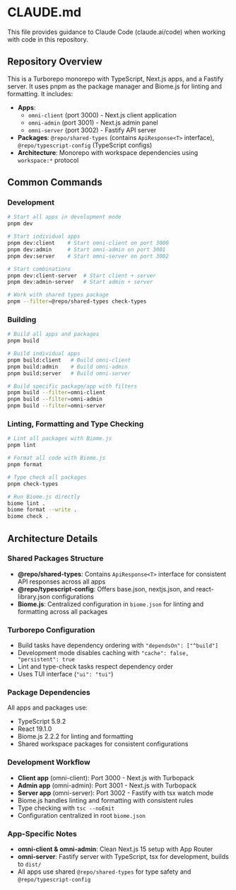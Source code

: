 # CLAUDE.md

This file provides guidance to Claude Code (claude.ai/code) when working with code in this repository.

## Repository Overview

This is a Turborepo monorepo with TypeScript, Next.js apps, and a Fastify server. It uses pnpm as the package manager and Biome.js for linting and formatting. It includes:

- **Apps**: 
  - `omni-client` (port 3000) - Next.js client application
  - `omni-admin` (port 3001) - Next.js admin panel
  - `omni-server` (port 3002) - Fastify API server
- **Packages**: `@repo/shared-types` (contains `ApiResponse<T>` interface), `@repo/typescript-config` (TypeScript configs)
- **Architecture**: Monorepo with workspace dependencies using `workspace:*` protocol

## Common Commands

### Development
```bash
# Start all apps in development mode
pnpm dev

# Start individual apps
pnpm dev:client    # Start omni-client on port 3000
pnpm dev:admin     # Start omni-admin on port 3001
pnpm dev:server    # Start omni-server on port 3002

# Start combinations
pnpm dev:client-server  # Start client + server
pnpm dev:admin-server   # Start admin + server

# Work with shared types package
pnpm --filter=@repo/shared-types check-types
```

### Building
```bash
# Build all apps and packages
pnpm build

# Build individual apps
pnpm build:client   # Build omni-client
pnpm build:admin    # Build omni-admin
pnpm build:server   # Build omni-server

# Build specific package/app with filters
pnpm build --filter=omni-client
pnpm build --filter=omni-admin
pnpm build --filter=omni-server
```

### Linting, Formatting and Type Checking
```bash
# Lint all packages with Biome.js
pnpm lint

# Format all code with Biome.js
pnpm format

# Type check all packages
pnpm check-types

# Run Biome.js directly
biome lint .
biome format --write .
biome check .
```

## Architecture Details

### Shared Packages Structure
- **@repo/shared-types**: Contains `ApiResponse<T>` interface for consistent API responses across all apps
- **@repo/typescript-config**: Offers base.json, nextjs.json, and react-library.json configurations
- **Biome.js**: Centralized configuration in `biome.json` for linting and formatting across all packages

### Turborepo Configuration
- Build tasks have dependency ordering with `"dependsOn": ["^build"]`
- Development mode disables caching with `"cache": false, "persistent": true`
- Lint and type-check tasks respect dependency order
- Uses TUI interface (`"ui": "tui"`)

### Package Dependencies
All apps and packages use:
- TypeScript 5.9.2
- React 19.1.0 
- Biome.js 2.2.2 for linting and formatting
- Shared workspace packages for consistent configurations

### Development Workflow
- **Client app** (omni-client): Port 3000 - Next.js with Turbopack
- **Admin app** (omni-admin): Port 3001 - Next.js with Turbopack  
- **Server app** (omni-server): Port 3002 - Fastify with tsx watch mode
- Biome.js handles linting and formatting with consistent rules
- Type checking with `tsc --noEmit`
- Configuration centralized in root `biome.json`

### App-Specific Notes
- **omni-client & omni-admin**: Clean Next.js 15 setup with App Router
- **omni-server**: Fastify server with TypeScript, tsx for development, builds to `dist/`
- All apps use shared `@repo/shared-types` for type safety and `@repo/typescript-config`